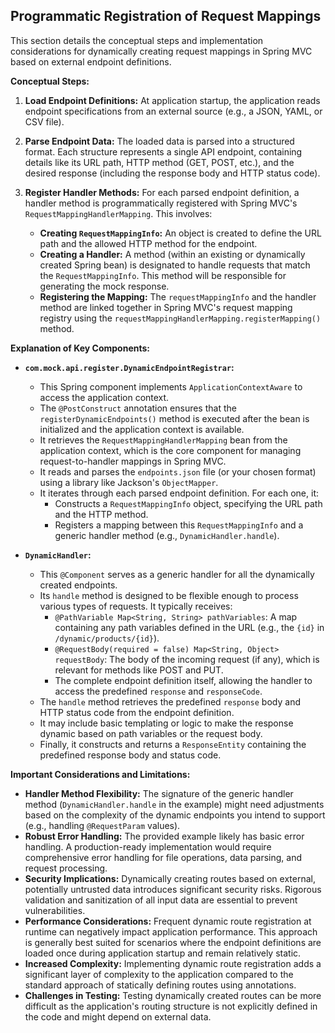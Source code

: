 ## Programmatic Registration of Request Mappings

This section details the conceptual steps and implementation considerations for dynamically creating request mappings in Spring MVC based on external endpoint definitions.

**Conceptual Steps:**

1.  **Load Endpoint Definitions:** At application startup, the application reads endpoint specifications from an external source (e.g., a JSON, YAML, or CSV file).

2.  **Parse Endpoint Data:** The loaded data is parsed into a structured format. Each structure represents a single API endpoint, containing details like its URL path, HTTP method (GET, POST, etc.), and the desired response (including the response body and HTTP status code).

3.  **Register Handler Methods:** For each parsed endpoint definition, a handler method is programmatically registered with Spring MVC's `RequestMappingHandlerMapping`. This involves:
    * **Creating `RequestMappingInfo`:** An object is created to define the URL path and the allowed HTTP method for the endpoint.
    * **Creating a Handler:** A method (within an existing or dynamically created Spring bean) is designated to handle requests that match the `RequestMappingInfo`. This method will be responsible for generating the mock response.
    * **Registering the Mapping:** The `requestMappingInfo` and the handler method are linked together in Spring MVC's request mapping registry using the `requestMappingHandlerMapping.registerMapping()` method.

**Explanation of Key Components:**

* **`com.mock.api.register.DynamicEndpointRegistrar`:**
    * This Spring component implements `ApplicationContextAware` to access the application context.
    * The `@PostConstruct` annotation ensures that the `registerDynamicEndpoints()` method is executed after the bean is initialized and the application context is available.
    * It retrieves the `RequestMappingHandlerMapping` bean from the application context, which is the core component for managing request-to-handler mappings in Spring MVC.
    * It reads and parses the `endpoints.json` file (or your chosen format) using a library like Jackson's `ObjectMapper`.
    * It iterates through each parsed endpoint definition. For each one, it:
        * Constructs a `RequestMappingInfo` object, specifying the URL path and the HTTP method.
        * Registers a mapping between this `RequestMappingInfo` and a generic handler method (e.g., `DynamicHandler.handle`).

* **`DynamicHandler`:**
    * This `@Component` serves as a generic handler for all the dynamically created endpoints.
    * Its `handle` method is designed to be flexible enough to process various types of requests. It typically receives:
        * `@PathVariable Map<String, String> pathVariables`: A map containing any path variables defined in the URL (e.g., the `{id}` in `/dynamic/products/{id}`).
        * `@RequestBody(required = false) Map<String, Object> requestBody`: The body of the incoming request (if any), which is relevant for methods like POST and PUT.
        * The complete endpoint definition itself, allowing the handler to access the predefined `response` and `responseCode`.
    * The `handle` method retrieves the predefined `response` body and HTTP status code from the endpoint definition.
    * It may include basic templating or logic to make the response dynamic based on path variables or the request body.
    * Finally, it constructs and returns a `ResponseEntity` containing the predefined response body and status code.

**Important Considerations and Limitations:**

* **Handler Method Flexibility:** The signature of the generic handler method (`DynamicHandler.handle` in the example) might need adjustments based on the complexity of the dynamic endpoints you intend to support (e.g., handling `@RequestParam` values).
* **Robust Error Handling:** The provided example likely has basic error handling. A production-ready implementation would require comprehensive error handling for file operations, data parsing, and request processing.
* **Security Implications:** Dynamically creating routes based on external, potentially untrusted data introduces significant security risks. Rigorous validation and sanitization of all input data are essential to prevent vulnerabilities.
* **Performance Considerations:** Frequent dynamic route registration at runtime can negatively impact application performance. This approach is generally best suited for scenarios where the endpoint definitions are loaded once during application startup and remain relatively static.
* **Increased Complexity:** Implementing dynamic route registration adds a significant layer of complexity to the application compared to the standard approach of statically defining routes using annotations.
* **Challenges in Testing:** Testing dynamically created routes can be more difficult as the application's routing structure is not explicitly defined in the code and might depend on external data.